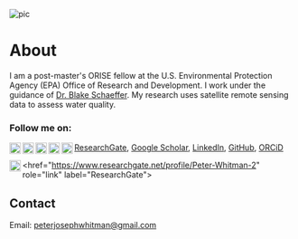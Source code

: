 ![pic](https://peterwhitman.github.io/images/cover_photo.png)

# About

I am a post-master's ORISE fellow at the U.S. Environmental Protection Agency (EPA) Office of Research and Development. I work under the guidance of [Dr. Blake Schaeffer](https://www.epa.gov/sciencematters/meet-epa-scientist-blake-schaeffer-phd). My research uses satellite remote sensing data to assess water quality. 

### Follow me on: 

<img align="left" width="20" height="20" src="https://peterwhitman.github.io/logos/researchgate.png"> [ResearchGate](https://www.researchgate.net/profile/Peter-Whitman-2), 
<img align="left" width="20" height="20" src="https://peterwhitman.github.io/logos/google_scholar.png"> [Google Scholar](https://scholar.google.com/citations?user=LsvNktAAAAAJ&hl=en&authuser=1),
<img align="left" width="20" height="20" src="https://peterwhitman.github.io/logos/linkedin.png"> [LinkedIn](https://www.linkedin.com/in/peter-whitman/), 
<img align="left" width="20" height="20" src="https://peterwhitman.github.io/logos/github.png"> [GitHub](https://github.com/peterwhitman),
<img align="left" width="20" height="20" src="https://peterwhitman.github.io/logos/orcid.png"> [ORCiD](https://orcid.org/0000-0001-9207-0177) 

<img align="left" width="20" height="20" src="https://peterwhitman.github.io/logos/researchgate.png"> <href="https://www.researchgate.net/profile/Peter-Whitman-2" role="link" label="ResearchGate">

## Contact 

Email: [peterjosephwhitman@gmail.com](peterjosephwhitman@gmail.com)

